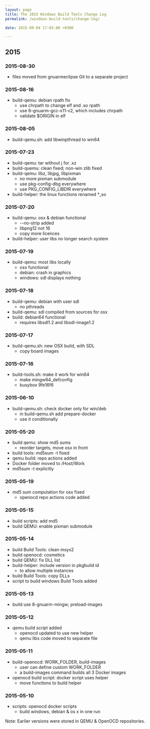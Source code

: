 ```yaml
---
layout: page
title: The 2015 Windows Build Tools Change Log
permalink: /windows-build-tools/change-log/

date: 2015-09-04 17:02:00 +0300

---
```


## 2015

### 2015-08-30

* files moved from gnuarmeclipse Git to a separate project

### 2015-08-16

* build-qemu: debian rpath fix
  - use chrpath to change elf and .so rpath
  - use 8-gnuarm-gcc-x11-v2, which includes chrpath
  - validate $ORIGIN in elf

### 2015-08-05
* build-qemu.sh: add libwinpthread to win64

### 2015-07-23
* build-qemu: tar without j for .xz
* build-quemu: clean fixed; non-win zlib fixed
* build-qemu: libz, libjpg, libpixman
  - no more pixman submodule
  - use pkg-config-dbg everywhere
  - use PKG_CONFIG_LIBDIR everywhere
* build-helper: the linux functions renamed *_so

### 2015-07-20
* build-qemu: osx & debian functional
  - --no-strip added
  - libpng12 not 16
  - copy more licences
* build-helper: user libs no longer search system

### 2015-07-19
* build-qemu: most libs locally
  - osx functional
  - debian: crash in graphics
  - windows: sdl displays nothing

### 2015-07-18
* build-qemu: debian with user sdl
  - no pthreads
* build-qemu: sdl compiled from sources for osx
* build: debian64 functional
  - requires libsdl1.2 and libsdl-image1.2

### 2015-07-17
* build-qemu.sh: new OSX build, with SDL
  - copy board images

### 2015-07-16
* build-tools.sh: make it work for win64
  - make mingw64_defconfig
  - busybox 9fe16f6

### 2015-06-10
* build-qemu.sh: check docker only for win/deb
  - in build-qemu.sh add prepare-docker
  - use it conditionally


### 2015-05-20
* build qemu: show md5 sums
  - reorder targets, move osx in front
* build tools: md5sum -t fixed
* qemu build: repo actions added
* Docker folder moved to /Host/Work
* md5sum -t explicitly

### 2015-05-19
* md5 sum computation for osx fixed
  - openocd repo actions code added

### 2015-05-15
* build scripts: add md5
* build QEMU: enable pixman submodule

### 2015-05-14
* build Build Tools: clean msys2
* build openocd: cosmetics
* build QEMU: fix DLL list
* build-helper: include version in pkgbuild id
  - to allow multiple instances
* build Build Tools: copy DLLs
* script to build windows Build Tools added

### 2015-05-13
* build use 8-gnuarm-mingw; preload-images


### 2015-05-12
* qemu build script added
  - openocd updated to use new helper
  - qemu libs code moved to separate file

### 2015-05-11
* build-openocd: WORK_FOLDER, build-images
  - user can define custom WORK_FOLDER
  - a build-images command builds all 3 Docker images
* openocd build script: docker script uses helper
  - move functions to build helper

### 2015-05-10
* scripts: openocd docker scripts
  - build windows, debian & os x in one run

Note: Earlier versions were stored in QEMU & OpenOCD repositories.
